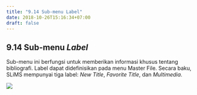 ```yaml
---
title: "9.14 Sub-menu Label"
date: 2018-10-26T15:16:34+07:00
draft: false
---
```


## 9.14 Sub-menu _Label_

Sub-menu ini berfungsi untuk memberikan informasi khusus tentang bibliografi. Label dapat didefinisikan pada menu Master File. Secara baku, SLiMS mempunyai tiga label: _New Title_, _Favorite Title_, dan _Multimedia_.

![](/assets/11.15_Tampilan_Menu_Label.png)